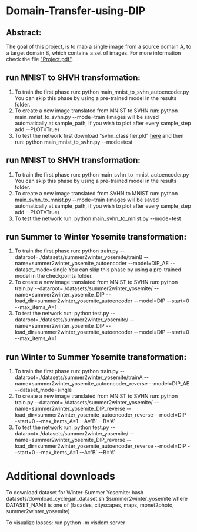 # Domain-Transfer-using-DIP
## Abstract:
The goal of this project, is to map a single image from a source domain A, to a target domain B, which contains a set of images.
For more information check the file ["Project.pdf"](https://github.com/shanibenb/Domain-Transfer-using-DIP/blob/master/Project.pdf).

## run MNIST to SHVH transformation:
1. To train the first phase run: 
python main_mnist_to_svhn_autoencoder.py
You can skip this phase by using a pre-trained model in the results folder.
2. To create a new image translated from MNIST to SVHN run: 
python main_mnist_to_svhn.py --mode=train
(images will be saved automatically at sample_path, if you wish to plot after every sample_step add --PLOT=True)
3. To test the network first download "svhn_classifier.pkl" [here](https://drive.google.com/file/d/1OK5ifdDXaxquOCklUup32B0a3QN3vaJj/view?usp=sharing)
and then run: python main_mnist_to_svhn.py --mode=test

## run MNIST to SHVH transformation:
1. To train the first phase run: 
python main_svhn_to_mnist_autoencoder.py
You can skip this phase by using a pre-trained model in the results folder.
2. To create a new image translated from SVHN to MNIST run: 
python main_svhn_to_mnist.py --mode=train
(images will be saved automatically at sample_path, if you wish to plot after every sample_step add --PLOT=True)
3. To test the network run:
python main_svhn_to_mnist.py --mode=test

## run Summer to Winter Yosemite transformation:
1. To train the first phase run:
python train.py --dataroot=./datasets/summer2winter_yosemite/trainB --name=summer2winter_yosemite_autoencoder --model=DIP_AE --dataset_mode=single
You can skip this phase by using a pre-trained model in the checkpoints folder.
2. To create a new image translated from MNIST to SVHN run:
python train.py --dataroot=./datasets/summer2winter_yosemite/ --name=summer2winter_yosemite_DIP --load_dir=summer2winter_yosemite_autoencoder --model=DIP --start=0 --max_items_A=1
3. To test the network run:
python test.py --dataroot=./datasets/summer2winter_yosemite/ --name=summer2winter_yosemite_DIP --load_dir=summer2winter_yosemite_autoencoder --model=DIP --start=0 --max_items_A=1

## run Winter to Summer Yosemite transformation:
1. To train the first phase run:
python train.py --dataroot=./datasets/summer2winter_yosemite/trainA --name=summer2winter_yosemite_autoencoder_reverse --model=DIP_AE --dataset_mode=single
2. To create a new image translated from MNIST to SVHN run:
python train.py --dataroot=./datasets/summer2winter_yosemite/ --name=summer2winter_yosemite_DIP_reverse --load_dir=summer2winter_yosemite_autoencoder_reverse --model=DIP --start=0 --max_items_A=1 --A=’B’ --B=’A’
3. To test the network run:
python test.py --dataroot=./datasets/summer2winter_yosemite/ --name=summer2winter_yosemite_DIP_reverse --load_dir=summer2winter_yosemite_autoencoder_reverse --model=DIP --start=0 --max_items_A=1 --A=’B’ --B=’A’

# Additional downloads
To download dataset for Winter-Summer Yosemite: bash datasets/download_cyclegan_dataset.sh $summer2winter_yosemite where DATASET_NAME is one of (facades, cityscapes, maps, monet2photo, summer2winter_yosemite)

To visualize losses: run python -m visdom.server

